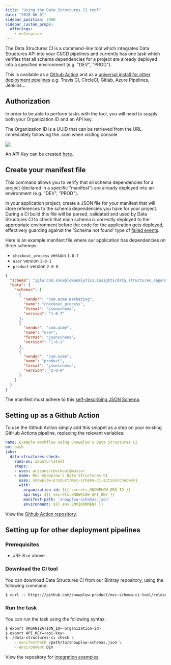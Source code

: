 ```yaml
---
title: "Using the Data Structures CI tool"
date: "2020-06-01"
sidebar_position: 2000
sidebar_custom_props:
  offerings:
    - enterprise
---
```


The Data Structures CI is a command-line tool which integrates Data Structures API into your CI/CD pipelines and currently has one task which verifies that all schema dependencies for a project are already deployed into a specified environment (e.g. "DEV", "PROD").

This is available as a [Github Action](#Setting_up_as_a_Github_Action) and as a [universal install for other deployment pipelines](#Setting_up_for_other_deployment_pipelines) e.g. Travis CI, CircleCI, Gitlab, Azure Pipelines, Jenkins…

## Authorization

In order to be able to perform tasks with the tool, you will need to supply both your Organization ID and an API key.

The Organization ID is a UUID that can be retrieved from the URL immediately following the .com when visiting console

![](images/orgID.png)

An API Key can be created [here](https://console.snowplowanalytics.com/credentials).

## Create your manifest file

This command allows you to verify that all schema dependencies for a project (declared in a specific "manifest") are already deployed into an environment (e.g. "DEV", "PROD").

In your application project, create a JSON file for your manifest that will store references to the schema dependencies you have for your project. During a CI build this file will be parsed, validated and used by Data Structures CI to check that each schema is correctly deployed to the appropriate environment before the code for the application gets deployed, effectively guarding against the 'Schema not found' type of [failed events](/docs/understanding-your-pipeline/failed-events/index.md).

Here is an example manifest file where our application has dependencies on three schemas:

- `checkout_process` version `1-0-7`
- `user` version `1-0-1`
- `product` version `2-0-0`

```json
{
  "schema": "iglu:com.snowplowanalytics.insights/data_structures_dependencies/jsonschema/1-0-0",
  "data": {
    "schemas": [
      {
        "vendor": "com.acme.marketing",
        "name": "checkout_process",
        "format": "jsonschema",
        "version": "1-0-7"
      },
      {
        "vendor": "com.acme",
        "name": "user",
        "format": "jsonschema",
        "version": "1-0-1"
      },
      {
        "vendor": "com.acme",
        "name": "product",
        "format": "jsonschema",
        "version": "2-0-0"
      }
    ]
  }
}
```

The manifest must adhere to this [self-describing JSON Schema](http://iglucentral.com/schemas/com.snowplowanalytics.insights/data_structures_dependencies/jsonschema/1-0-0).

## Setting up as a Github Action

To use the Github Action simply add this snippet as a step on your existing GitHub Actions pipeline, replacing the relevant variables:

```yaml
name: Example workflow using Snowplow's Data Structures CI
on: push
jobs:
  data-structures-check:
    runs-on: ubuntu-latest
    steps:
    - uses: actions/checkout@master
    - name: Run Snowplow's Data Structures CI
      uses: snowplow-product/msc-schema-ci-action/check@v1
      with:
        organization-id: ${{ secrets.SNOWPLOW_ORG_ID }}
        api-key: ${{ secrets.SNOWPLOW_API_KEY }}
        manifest-path: 'snowplow-schemas.json'            
        environment: ${{ env.ENVIRONMENT }}
```

View the [Github Action repository](https://github.com/snowplow-product/msc-schema-ci-action).

## Setting up for other deployment pipelines

### Prerequisites

- JRE 8 or above

### Download the CI tool

You can download Data Structures CI from our Bintray repository, using the following command:

```bash
$ curl -L https://github.com/snowplow-product/msc-schema-ci-tool/releases/download/1.0.0/data_structures_ci_1.0.0.zip | jar xv && chmod +x ./data-structures-ci
```

### Run the task

You can run the task using the following syntax:

```bash
$ export ORGANIZATION_ID=<organization-id>
$ export API_KEY=<api-key>
$ ./data-structures-ci check \
    --manifestPath /path/to/snowplow-schemas.json \
    --environment DEV
```

View the repository for [integration examples](https://github.com/snowplow-product/msc-schema-api-examples/).
